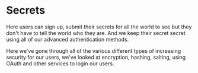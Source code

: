 # Secrets
Here users can sign up, submit their secrets for all the world to see but they don't have to tell the world who they are.
And we keep their secret secret using all of our advanced authentication methods.

Here we've gone through all of the various different types of increasing security for our users, we've looked at encryption, hashing, salting, using OAuth and other services to login our users.
